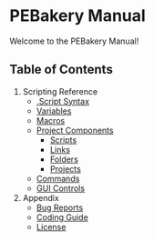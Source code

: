 # PEBakery Manual

Welcome to the PEBakery Manual!

## Table of Contents

1. Scripting Reference
    * [.Script Syntax](./LangRef/Syntax.md)
	* [Variables](./LangRef/Variables.md)
	* [Macros](./LangRef/Macros.md)
    * [Project Components](./Projects/README.md)
         * [Scripts](./Projects/ScriptFiles.md)
         * [Links](./Projects/LinkFiles.md)
         * [Folders](./Projects/FolderFiles.md)
         * [Projects](./Projects/ProjectFiles.md)
    * [Commands](./Commands/README.md)
    * [GUI Controls](./GUIControls/README.md)
1. Appendix
    * [Bug Reports](./BugReport/README.md)
    * [Coding Guide](./CodingGuide/README.md)
    * [License](LICENSE)
